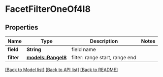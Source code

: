 # FacetFilterOneOf4I8

## Properties

Name | Type | Description | Notes
------------ | ------------- | ------------- | -------------
**field** | **String** | field name | 
**filter** | [**models::RangeI8**](RangeI8.md) | filter: range start, range end | 

[[Back to Model list]](../README.md#documentation-for-models) [[Back to API list]](../README.md#documentation-for-api-endpoints) [[Back to README]](../README.md)



